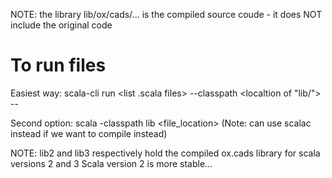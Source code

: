 NOTE: the library lib/ox/cads/... is the compiled source coude - it does NOT include the original code

# To run files
Easiest way:
scala-cli run <list .scala files> --classpath <localtion of "lib/"> -- <any flags>

Second option:
scala -classpath lib <file_location>
(Note: can use scalac instead if we want to compile instead)


NOTE: lib2 and lib3 respectively hold the compiled ox.cads library for scala versions 2 and 3
Scala version 2 is more stable...
